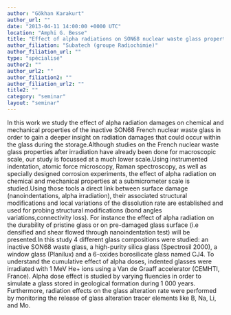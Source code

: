 ```yaml
---
author: "Gökhan Karakurt"
author_url: ""
date: "2013-04-11 14:00:00 +0000 UTC"
location: "Amphi G. Besse"
title: "Effect of alpha radiations on SON68 nuclear waste glass properties"
author_filiation: "Subatech (groupe Radiochimie)"
author_filiation_url: ""
type: "spécialisé"
author2: ""
author_url2: ""
author_filiation2: ""
author_filiation_url2: ""
title2: ""
category: "seminar" 
layout: "seminar"
---
```

In this work we study the effect of alpha radiation damages on chemical and mechanical properties of the inactive SON68 French nuclear waste glass in order to gain a deeper insight on radiation damages that could occur within the glass during the storage.Although studies on the French nuclear waste glass properties after irradiation have already been done for macroscopic scale, our study is focussed at a much lower scale.Using instrumented indentation, atomic force microscopy, Raman spectroscopy, as well as specially designed corrosion experiments, the effect of alpha radiation on chemical and mechanical properties at a submicrometer scale is studied.Using those tools a direct link between surface damage (nanoindentations, alpha irradiation), their associated structural modifications and local variations of the dissolution rate are established and used for probing structural modifications (bond angles variations,connectivity loss). For instance the effect of alpha radiation on the durability of pristine glass or on pre-damaged glass surface (i.e densified and shear flowed through nanoindentation test) will be presented.In this study 4 different glass compositions were studied: an inactive SON68 waste glass, a high-purity silica glass (Spectrosil 2000), a window glass (Planilux) and a 6-oxides borosilicate glass named CJ4. To understand the cumulative effect of alpha doses, indented glasses were irradiated with 1 MeV He+ ions using a Van de Graaff accelerator (CEMHTI, France). Alpha dose effect is studied by varying fluencies in order to simulate a glass stored in geological formation during 1 000 years. Furthermore, radiation effects on the glass alteration rate were performed by monitoring the release of glass alteration tracer elements like B, Na, Li, and Mo.
